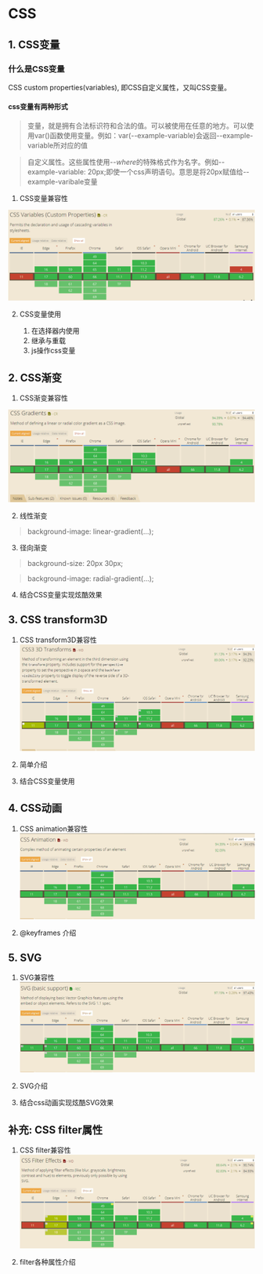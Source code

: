 # CSS

## 1. CSS变量

### 什么是CSS变量

CSS custom properties(variables), 即CSS自定义属性，又叫CSS变量。

#### css变量有两种形式

> 变量，就是拥有合法标识符和合法的值。可以被使用在任意的地方。可以使用var()函数使用变量。例如：var(--example-variable)会返回--example-variable所对应的值

> 自定义属性。这些属性使用--*where*的特殊格式作为名字。例如--example-variable: 20px;即使一个css声明语句。意思是将20px赋值给--example-varibale变量

1. CSS变量兼容性

![CSS变量兼容性](images/caniuseVariables.png)

2. CSS变量使用

    1. 在选择器内使用
    2. 继承与重载
    3. js操作css变量
    
## 2. CSS渐变

1. CSS渐变兼容性

![CSS gradient兼容性](images/caniuseGradient.png)

2. 线性渐变

> background-image: linear-gradient(...);

3. 径向渐变

> background-size: 20px 30px;

> background-image: radial-gradient(...);

4. 结合CSS变量实现炫酷效果

## 3. CSS transform3D

1. CSS transform3D兼容性
![CSS 3D兼容性](images/caniuseTransform3d.png)

2. 简单介绍

3. 结合CSS变量使用

## 4. CSS动画

1. CSS animation兼容性
![CSS animation兼容性](images/caniuseCSSAnimation.png)

2. @keyframes 介绍
## 5. SVG
1. SVG兼容性
![SVG兼容性](images/caniuseSvg.png)

2. SVG介绍

3. 结合css动画实现炫酷SVG效果

## 补充: CSS filter属性

1. CSS filter兼容性
![CSS filter兼容性](images/caniuseCSSFilter.png)

2. filter各种属性介绍